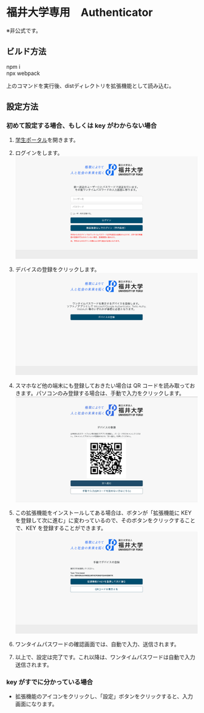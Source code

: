 # 福井大学専用　Authenticator

※非公式です。  

## ビルド方法
npm i  
npx webpack  

上のコマンドを実行後、distディレクトリを拡張機能として読み込む。

## 設定方法

### 初めて設定する場合、もしくは key がわからない場合

1. [学生ポータル](https://lss.sao.u-fukui.ac.jp/Portal/)を開きます。
   
2. ログインをします。  
   ![ログイン画面](/src/instruction/login.png)

3. デバイスの登録をクリックします。  
   ![デバイス登録の説明画面](/src/instruction/device.png)

4. スマホなど他の端末にも登録しておきたい場合は QR コードを読み取っておきます。パソコンのみ登録する場合は、手動で入力をクリックします。  
   ![QRコードの画面](/src/instruction/qr-fix.png)

5. この拡張機能をインストールしてある場合は、ボタンが「拡張機能に KEY を登録して次に進む」に変わっているので、そのボタンをクリックすることで、KEY を登録することができます。  
   ![KEYを表示する画面](/src/instruction/key.png)

6. ワンタイムパスワードの確認画面では、自動で入力、送信されます。
   
7. 以上で、設定は完了です。これ以降は、ワンタイムパスワードは自動で入力送信されます。

### key がすでに分かっている場合

- 拡張機能のアイコンをクリックし、「設定」ボタンをクリックすると、入力画面になります。
  
